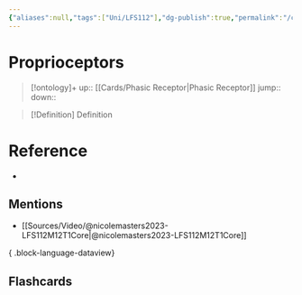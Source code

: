 ```yaml
---
{"aliases":null,"tags":["Uni/LFS112"],"dg-publish":true,"permalink":"/cards/proprioceptors/","dgPassFrontmatter":true}
---
```


# Proprioceptors

> [!ontology]+
> up::  [[Cards/Phasic Receptor\|Phasic Receptor]]
> jump:: 
> down:: 

> [!Definition] Definition

# Reference

- 

## Mentions

- [[Sources/Video/@nicolemasters2023-LFS112M12T1Core\|@nicolemasters2023-LFS112M12T1Core]]

{ .block-language-dataview}

## Flashcards